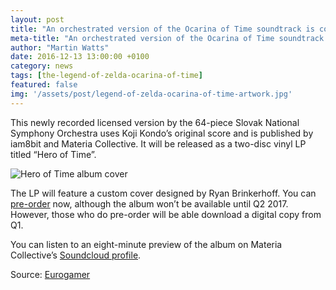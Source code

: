 ```yaml
---
layout: post
title: "An orchestrated version of the Ocarina of Time soundtrack is coming to vinyl"
meta-title: "An orchestrated version of the Ocarina of Time soundtrack is coming to vinyl"
author: "Martin Watts"
date: 2016-12-13 13:00:00 +0100
category: news
tags: [the-legend-of-zelda-ocarina-of-time]
featured: false
img: '/assets/post/legend-of-zelda-ocarina-of-time-artwork.jpg'
---
```

This newly recorded licensed version by the 64-piece Slovak National Symphony Orchestra uses Koji Kondo’s original score and is published by iam8bit and Materia Collective. It will be released as a two-disc vinyl LP titled “Hero of Time”.

![Hero of Time album cover](http://cdn.shopify.com/s/files/1/0580/0965/t/2/assets/HeroofTime-Animation.gif?1700307559303625987)

The LP will feature a custom cover designed by Ryan Brinkerhoff. You can [pre-order](http://store.iam8bit.com/products/hero-of-time-2xlp-the-legend-of-zelda-ocarina-of-time) now, although the album won’t be available until Q2 2017. However, those who do pre-order will be able download a digital copy from Q1.

You can listen to an eight-minute preview of the album on Materia Collective’s [Soundcloud profile](https://soundcloud.com/materiacollective/hero-of-time-preview).

Source: [Eurogamer](http://www.eurogamer.net/articles/2016-12-12-ocarina-of-times-soundtrack-is-getting-the-snazzy-vinyl-treatment)
